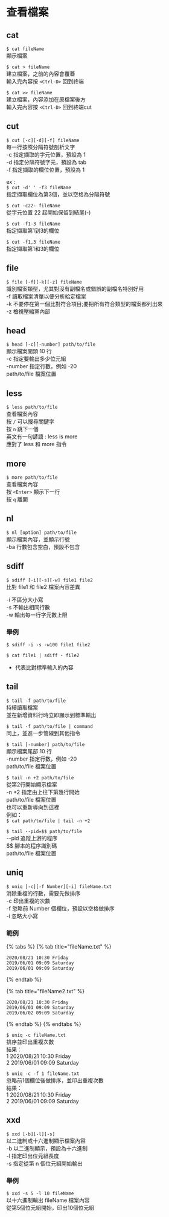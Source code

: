 # 查看檔案

## cat

`$ cat fileName`  
顯示檔案

`$ cat > fileName`  
建立檔案，之前的內容會覆蓋  
輸入完內容按 `<Ctrl-D>` 回到終端

`$ cat >> fileName`  
建立檔案，內容添加在原檔案後方  
輸入完內容按 `<Ctrl-D>` 回到終端cut

## cut

`$ cut [-c][-d][-f] fileName`  
每一行按照分隔符號剖析文字  
-c 指定擷取的字元位置，預設為 1  
-d 指定分隔符號字元，預設為 tab  
-f 指定擷取的欄位位置，預設為 1

ex :  
`$ cut -d' ' -f3 fileName`  
指定擷取欄位為第3個，並以空格為分隔符號

`$ cut -c22- fileName`  
從字元位置 22 起開始保留到結尾\(-\)

`$ cut -f1-3 fileName`  
指定擷取第1到3的欄位

`$ cut -f1,3 fileName`  
指定擷取第1和3的欄位

## file

`$ file [-f][-k][-z] fileName`  
識別檔案類型，尤其對沒有副檔名或錯誤的副檔名特別好用  
-f 讀取檔案清單以便分析給定檔案  
-k 不要停在第一個比對符合項目;要把所有符合類型的檔案都列出來  
-z 檢視壓縮黨內部

## head

`$ head [-c][-number] path/to/file`  
顯示檔案開頭 10 行  
-c 指定要輸出多少位元組  
-number 指定行數，例如 -20  
path/to/file 檔案位置

## less

`$ less path/to/file`  
查看檔案內容  
按 `/` 可以搜尋關鍵字  
按 `n` 跳下一個  
英文有一句諺語 : less is more   
應對了  less 和 more 指令

## more

`$ more path/to/file`  
查看檔案內容  
按 `<Enter>` 顯示下一行  
按 `q` 離開

## nl

`$ nl [option] path/to/file`  
顯示檔案內容，並顯示行號  
-ba 行數包含空白，預設不包含

## sdiff



`$ sdiff [-i][-s][-w] file1 file2`  
比對 file1 和 file2 檔案內容差異

-i 不區分大小寫  
-s 不輸出相同行數  
-w 輸出每一行字元數上限

### 舉例

`$ sdiff -i -s -w100 file1 file2`

`$ cat file1 | sdiff - file2`  
- 代表比對標準輸入的內容

## tail

`$ tail -f path/to/file`  
持續讀取檔案  
並在新增資料行時立即顯示到標準輸出

`$ tail -f path/to/file | command`  
同上，並進一步管線到其他指令

`$ tail [-number] path/to/file`  
顯示檔案尾部 10 行  
-number 指定行數，例如 -20  
path/to/file 檔案位置

`$ tail -n +2 path/to/file`  
從第2行開始顯示檔案  
-n +2 指定由上往下第幾行開始  
path/to/file 檔案位置  
也可以重新導向到這裡  
例如：  
`$ cat path/to/file | tail -n +2` 

`$ tail --pid=$$ path/to/file`  
--pid 追蹤上游的程序  
$$ 腳本的程序識別碼  
path/to/file 檔案位置

## uniq

`$ uniq [-c][-f Number][-i] fileName.txt`  
消除重複的行數，需要先做排序  
-c 印出重複的次數  
-f 忽略前 Number 個欄位，預設以空格做排序  
-i 忽略大小寫

### 範例

{% tabs %}
{% tab title="fileName.txt" %}
```text
2020/08/21 10:30 Friday
2019/06/01 09:09 Saturday
2019/06/01 09:09 Saturday
```
{% endtab %}

{% tab title="fileName2.txt" %}
```
2020/08/21 10:30 Friday
2019/06/01 09:09 Saturday
2019/06/02 09:09 Saturday
```
{% endtab %}
{% endtabs %}

`$ uniq -c fileName.txt`  
排序並印出重複次數  
結果：  
1 2020/08/21 10:30 Friday  
2 2019/06/01 09:09 Saturday

`$ uniq -c -f 1 fileName.txt`  
忽略前1個欄位後做排序，並印出重複次數  
結果：  
1 2020/08/21 10:30 Friday  
2 2019/06/01 09:09 Saturday

## xxd

`$ xxd [-b][-l][-s]`  
以二進制或十六進制顯示檔案內容  
-b 以二進制顯示，預設為十六進制  
-l 指定印出位元組長度  
-s 指定從第 n 個位元組開始輸出

### 舉例

`$ xxd -s 5 -l 10 fileName`   
以十六進制輸出 fileName 檔案內容  
從第5個位元組開始，印出10個位元組



